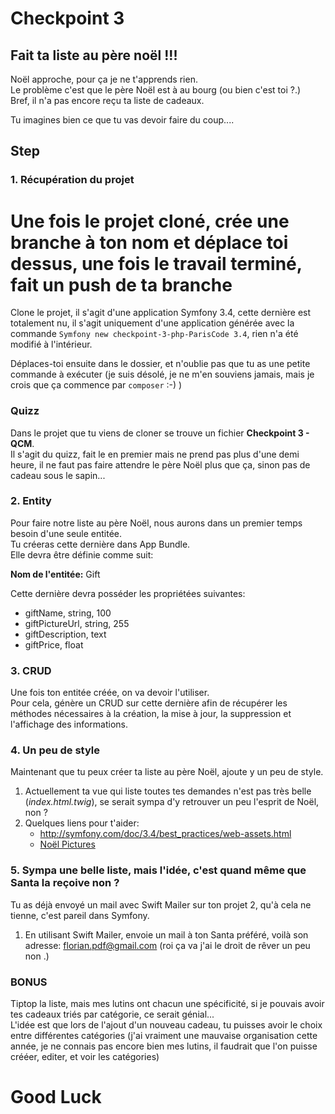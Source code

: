# Checkpoint 3

## Fait ta liste au père noël !!!

Noël approche, pour ça je ne t'apprends rien.  
Le problème c'est que le père Noël est à au bourg (ou bien c'est toi ?.)  
Bref, il n'a pas encore reçu ta liste de cadeaux.  

Tu imagines bien ce que tu vas devoir faire du coup....

## Step

### 1. Récupération du projet
# Une fois le projet cloné, crée une branche à ton nom et déplace toi dessus, une fois le travail terminé, fait un push de ta branche

Clone le projet, il s'agit d'une application Symfony 3.4, cette dernière est totalement nu, il s'agit uniquement d'une application générée avec la commande ```Symfony new checkpoint-3-php-ParisCode 3.4```, rien n'a été modifié à l'intérieur.  

Déplaces-toi ensuite dans le dossier, et n'oublie pas que tu as une petite commande à exécuter (je suis désolé, je ne m'en souviens jamais, mais je crois que ça commence par `composer` :-) )

### Quizz
Dans le projet que tu viens de cloner se trouve un fichier **Checkpoint 3 - QCM**.  
Il s'agit du quizz, fait le en premier mais ne prend pas plus d'une demi heure, il ne faut pas faire attendre le père Noël plus que ça, sinon pas de cadeau sous le sapin...

### 2. Entity
Pour faire notre liste au père Noël, nous aurons dans un premier temps besoin d'une seule entitée.  
Tu créeras cette dernière dans App Bundle.  
Elle devra être définie comme suit:  

**Nom de l'entitée:** Gift  

Cette dernière devra posséder les propriétées suivantes:
- giftName, string, 100
- giftPictureUrl, string, 255
- giftDescription, text
- giftPrice, float

### 3. CRUD
Une fois ton entitée créée, on va devoir l'utiliser.  
Pour cela, génère un CRUD sur cette dernière afin de récupérer les méthodes nécessaires à la création, la mise à jour, la suppression et l'affichage des informations.  

### 4. Un peu de style
Maintenant que tu peux créer ta liste au père Noël, ajoute y un peu de style. 
1. Actuellement ta vue qui liste toutes tes demandes n'est pas très belle (*index.html.twig*), se serait sympa d'y retrouver un peu l'esprit de Noël, non ?  
2. Quelques liens pour t'aider:
	- http://symfony.com/doc/3.4/best_practices/web-assets.html
	- [Noël Pictures](https://www.google.fr/search?q=noel&safe=active&client=firefox-b-ab&dcr=0&tbs=sur:fc&tbm=isch&source=lnt&sa=X&ved=0ahUKEwibl4SXrZvYAhVOEVAKHfb0AvUQpwUIHg&biw=1440&bih=720&dpr=1)

### 5. Sympa une belle liste, mais l'idée, c'est quand même que Santa la reçoive non ?
Tu as déjà envoyé un mail avec Swift Mailer sur ton projet 2, qu'à cela ne tienne, c'est pareil dans Symfony.  
1. En utilisant Swift Mailer, envoie un mail à ton Santa préféré, voilà son adresse: florian.pdf@gmail.com (roi ça va j'ai le droit de rêver un peu non .)

### BONUS
Tiptop la liste, mais mes lutins ont chacun une spécificité, si je pouvais avoir tes cadeaux triés par catégorie, ce serait génial...  
L'idée est que lors de l'ajout d'un nouveau cadeau, tu puisses avoir le choix entre différentes catégories (j'ai vraiment une mauvaise organisation cette année, je ne connais pas encore bien mes lutins, il faudrait que l'on puisse crééer, editer, et voir les catégories)

# Good Luck